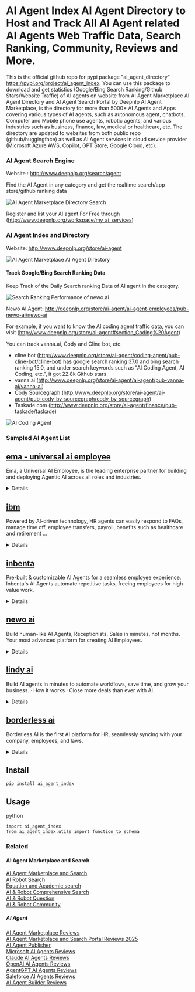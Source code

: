 # AI Agent Index AI Agent Directory to Host and Track All AI Agent related AI Agents Web Traffic Data, Search Ranking, Community, Reviews and More.

This is the official github repo for pypi package "ai_agent_directory" https://pypi.org/project/ai_agent_index. You can use this package to download and get statistics (Google/Bing Search Ranking/Github Stars/Website Traffic) of AI agents on website from AI Agent Marketplace AI Agent Directory and AI Agent Search Portal by Deepnlp AI Agent Marketplace, is the directory for more than 5000+ AI Agents and Apps covering various types of AI agents, such as autonomous agent, chatbots, Computer and Mobile phone use agents, robotic agents, and various industries such as business, finance, law, medical or healthcare, etc. The directory are updated to websites from both public repo (github/huggingface) as well as AI Agent services in cloud service provider (Microsoft Azure AWS, Copilot, GPT Store, Google Cloud, etc). 

### AI Agent Search Engine

Website : http://www.deepnlp.org/search/agent

Find the AI Agent in any category and get the realtime search/app store/github ranking data

![AI Agent Marketplace Directory Search](https://raw.githubusercontent.com/AI-Agent-Hub/AI-Agent-Marketplace/refs/heads/main/AI%20Agent%20Marketplace%20Search.jpg)

Register and list your AI agent For Free through (http://www.deepnlp.org/workspace/my_ai_services)


### AI Agent Index and Directory

Website: http://www.deepnlp.org/store/ai-agent

![AI Agent Marketplace AI Agent Directory](https://raw.githubusercontent.com/AI-Agent-Hub/AI-Agent-Marketplace/refs/heads/main/docs/ai_agents_navigation.jpg)

#### Track Google/Bing Search Ranking Data

Keep Track of the Daily Search ranking Data of AI agent in the category.

![Search Ranking Performance of newo.ai](https://raw.githubusercontent.com/AI-Agent-Hub/AI-Agent-Marketplace/refs/heads/main/docs/ai_search_ranking_chart.jpg)

Newo AI Agent: http://deepnlp.org/store/ai-agent/ai-agent-employees/pub-newo-ai/newo-ai

For example, if you want to know the AI coding agent traffic data, you can visit (http://www.deepnlp.org/store/ai-agent#section_Coding%20Agent)

You can track vanna.ai, Cody and Cline bot, etc.

- cline bot (http://www.deepnlp.org/store/ai-agent/coding-agent/pub-cline-bot/cline-bot) has google search ranking 37.0 and bing search ranking 15.0, and under search keywords such as "AI Coding Agent, AI Coding, etc.", it got 22.8k Github stars 
- vanna.ai (http://www.deepnlp.org/store/ai-agent/ai-agent/pub-vanna-ai/vanna-ai)
- Cody Sourcegraph (http://www.deepnlp.org/store/ai-agent/ai-agent/pub-cody-by-sourcegraph/cody-by-sourcegraph)
- Taskade.com (http://www.deepnlp.org/store/ai-agent/finance/pub-taskade/taskade)

![AI Coding Agent](https://raw.githubusercontent.com/AI-Agent-Hub/AI-Agent-Marketplace/refs/heads/main/docs/image_coding_agent_v2.jpg)


### Sampled AI Agent List


## [ema - universal ai employee](https://www.ema.co/)


Ema, a Universal AI Employee, is the leading enterprise partner for building and deploying Agentic AI across all roles and industries.
<details>

### Website
https://www.ema.co/
### Description
Ema, a Universal AI Employee, is the leading enterprise partner for building and deploying Agentic AI across all roles and industries.
### Category
AI Agent Employees
### Tags
AI AGENT EMPLOYEES,AI AGENT
### Reviews
[ema - universal ai employee Reviews Traffic and AI Agent Marketplace](http://www.deepnlp.org/store/ai-agent/ai-agent-employees/pub-ema---universal-ai-employee/ema---universal-ai-employee)
### Links
https://www.ema.co/<br>
http://www.deepnlp.org/store/ai-agent/ai-agent-employees/pub-ema---universal-ai-employee/ema---universal-ai-employee<br>

</details>



## [ibm](https://www.ibm.com/products/watsonx-orchestrate/ai-agent-for-hr)


Powered by AI-driven technology, HR agents can easily respond to FAQs, manage time off, employee transfers, payroll, benefits such as healthcare and retirement ...
<details>

### Website
https://www.ibm.com/products/watsonx-orchestrate/ai-agent-for-hr
### Description
Powered by AI-driven technology, HR agents can easily respond to FAQs, manage time off, employee transfers, payroll, benefits such as healthcare and retirement ...
### Category
AI Agent Employees
### Tags
HR AGENT,AI AGENT,HUMANOID ROBOT,AI AGENT FRAMEWORK,ENTERTAINMENT,BUSINESS,AI AGENT TOOL,HEALTHCARE,AI SEARCH AGENT,SEARCH RECOMMENDATION,AI AGENT EMPLOYEES,ORCHESTRATING AGENTS
### Reviews
[ibm Reviews Traffic and AI Agent Marketplace](http://www.deepnlp.org/store/ai-agent/ai-agent-employees/pub-ibm/ibm)
### Links
https://www.ibm.com/products/watsonx-orchestrate/ai-agent-for-hr<br>
http://www.deepnlp.org/store/ai-agent/ai-agent-employees/pub-ibm/ibm<br>

</details>



## [inbenta](https://www.inbenta.com/ai-agents/employee-agent/)


Pre-built & customizable AI Agents for a seamless employee experience. Inbenta's AI Agents automate repetitive tasks, freeing employees for high-value work.
<details>

### Website
https://www.inbenta.com/ai-agents/employee-agent/
### Description
Pre-built & customizable AI Agents for a seamless employee experience. Inbenta's AI Agents automate repetitive tasks, freeing employees for high-value work.
### Category
AI Agent Employees
### Tags
AI AGENT EMPLOYEES,AI AGENT
### Reviews
[inbenta Reviews Traffic and AI Agent Marketplace](http://www.deepnlp.org/store/ai-agent/ai-agent-employees/pub-inbenta/inbenta)
### Links
https://www.inbenta.com/ai-agents/employee-agent/<br>
http://www.deepnlp.org/store/ai-agent/ai-agent-employees/pub-inbenta/inbenta<br>

</details>



## [newo ai](https://newo.ai/)


Build human-like AI Agents, Receptionists, Sales in minutes, not months. Your most advanced platform for creating AI Employees.
<details>

### Website
https://newo.ai/
### Description
Build human-like AI Agents, Receptionists, Sales in minutes, not months. Your most advanced platform for creating AI Employees.
### Category
AI Agent Employees
### Tags
AI AGENT TEACHER,AI AGENT EMPLOYEES,HUMANOID ROBOT,AI AGENT
### Reviews
[newo ai Reviews Traffic and AI Agent Marketplace](http://www.deepnlp.org/store/ai-agent/ai-agent-employees/pub-newo-ai/newo-ai)
### Links
https://newo.ai/<br>
http://www.deepnlp.org/store/ai-agent/ai-agent-employees/pub-newo-ai/newo-ai<br>

</details>



## [lindy ai](https://www.lindy.ai/)


Build AI agents in minutes to automate workflows, save time, and grow your business. · How it works · Close more deals than ever with AI.
<details>

### Website
https://www.lindy.ai/
### Description
Build AI agents in minutes to automate workflows, save time, and grow your business. · How it works · Close more deals than ever with AI.
### Category
AI Agent Employees
### Tags
AI SEARCH AGENT,AI AGENT EMPLOYEES,AI AGENT
### Reviews
[lindy ai Reviews Traffic and AI Agent Marketplace](http://www.deepnlp.org/store/ai-agent/ai-agent-employees/pub-lindy-ai/lindy-ai)
### Links
https://www.lindy.ai/<br>
http://www.deepnlp.org/store/ai-agent/ai-agent-employees/pub-lindy-ai/lindy-ai<br>

</details>



## [borderless ai](https://www.hireborderless.com/ai-agents)


Borderless AI is the first AI platform for HR, seamlessly syncing with your company, employees, and laws.
<details>

### Website
https://www.hireborderless.com/ai-agents
### Description
Borderless AI is the first AI platform for HR, seamlessly syncing with your company, employees, and laws.
### Category
AI Agent Employees
### Tags
AI AGENT EMPLOYEES,AI AGENT
### Reviews
[borderless ai Reviews Traffic and AI Agent Marketplace](http://www.deepnlp.org/store/ai-agent/ai-agent-employees/pub-borderless-ai/borderless-ai)
### Links
https://www.hireborderless.com/ai-agents<br>
http://www.deepnlp.org/store/ai-agent/ai-agent-employees/pub-borderless-ai/borderless-ai<br>

</details>



## Install


```
pip install ai_agent_index

```

## Usage
python 

```
import ai_agent_index
from ai_agent_index.utils import function_to_schema

```


### Related
#### AI Agent Marketplace and Search
[AI Agent Marketplace and Search](http://www.deepnlp.org/search/agent) <br>
[AI Robot Search](http://www.deepnlp.org/search/robot) <br>
[Equation and Academic search](http://www.deepnlp.org/search/equation) <br>
[AI & Robot Comprehensive Search](http://www.deepnlp.org/search) <br>
[AI & Robot Question](http://www.deepnlp.org/question) <br>
[AI & Robot Community](http://www.deepnlp.org/community) <br>
##### AI Agent
[AI Agent Marketplace Reviews](http://www.deepnlp.org/store/ai-agent) <br>
[AI Agent Marketplace and Search Portal Reviews 2025](http://www.deepnlp.org/blog/ai-agent-marketplace-and-search-portal-reviews-2025) <br>
[AI Agent Publisher](http://www.deepnlp.org/store/pub?category=ai-agent) <br>
[Microsoft AI Agents Reviews](http://www.deepnlp.org/store/pub/pub-microsoft-ai-agent) <br>
[Claude AI Agents Reviews](http://www.deepnlp.org/store/pub/pub-claude-ai-agent) <br>
[OpenAI AI Agents Reviews](http://www.deepnlp.org/store/pub/pub-openai-ai-agent) <br>
[AgentGPT AI Agents Reviews](http://www.deepnlp.org/store/pub/pub-agentgpt) <br>
[Saleforce AI Agents Reviews](http://www.deepnlp.org/store/pub/pub-salesforce-ai-agent) <br>
[AI Agent Builder Reviews](http://www.deepnlp.org/store/ai-agent/ai-agent-builder) <br>
